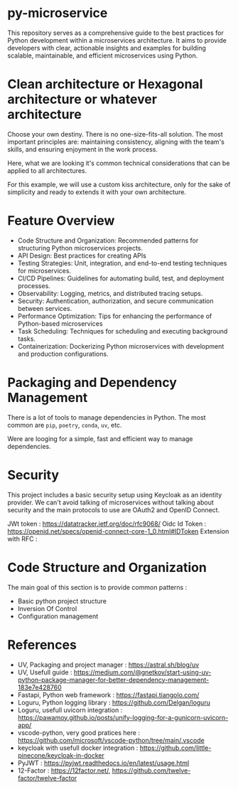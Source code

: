 # py-microservice

This repository serves as a comprehensive guide to the best practices for Python development within a microservices architecture. It aims to provide developers with clear, actionable insights and examples for building scalable, maintainable, and efficient microservices using Python.

# Clean architecture or Hexagonal architecture or whatever architecture

Choose your own destiny. There is no one-size-fits-all solution. The most important principles are: maintaining consistency, aligning with the team's skills, and ensuring enjoyment in the work process.

Here, what we are looking it's common technical considerations that can be applied to all architectures.

For this example, we will use a custom kiss architecture, only for the sake of simplicity and ready to extends it with your own architecture.

# Feature Overview

- Code Structure and Organization: Recommended patterns for structuring Python microservices projects.
- API Design: Best practices for creating APIs
- Testing Strategies: Unit, integration, and end-to-end testing techniques for microservices.
- CI/CD Pipelines: Guidelines for automating build, test, and deployment processes.
- Observability: Logging, metrics, and distributed tracing setups.
- Security: Authentication, authorization, and secure communication between services.
- Performance Optimization: Tips for enhancing the performance of Python-based microservices
- Task Scheduling: Techniques for scheduling and executing background tasks.
- Containerization: Dockerizing Python microservices with development and production configurations.

# Packaging and Dependency Management

There is a lot of tools to manage dependencies in Python. The most common are `pip`, `poetry`, `conda`, `uv`, etc.

Were are looging for a simple, fast and efficient way to manage dependencies.

# Security

This project includes a basic security setup using Keycloak as an identity provider. We can't avoid talking of microservices without talking about security and the main protocols to use are OAuth2 and OpenID Connect.

JWt token : https://datatracker.ietf.org/doc/rfc9068/
Oidc Id Token : https://openid.net/specs/openid-connect-core-1_0.html#IDToken
Extension with RFC :

# Code Structure and Organization

The main goal of this section is to provide common patterns :

- Basic python project structure
- Inversion Of Control
- Configuration management

# References

- UV, Packaging and project manager : https://astral.sh/blog/uv
- UV, Usefull guide : https://medium.com/@gnetkov/start-using-uv-python-package-manager-for-better-dependency-management-183e7e428760
- Fastapi, Python web framework : https://fastapi.tiangolo.com/
- Loguru, Python logging library : https://github.com/Delgan/loguru
- Loguru, usefull uvicorn integration : https://pawamoy.github.io/posts/unify-logging-for-a-gunicorn-uvicorn-app/
- vscode-python, very good pratices here : https://github.com/microsoft/vscode-python/tree/main/.vscode
- keycloak with usefull docker integration : https://github.com/little-pinecone/keycloak-in-docker
- PyJWT : https://pyjwt.readthedocs.io/en/latest/usage.html
- 12-Factor : https://12factor.net/, https://github.com/twelve-factor/twelve-factor

